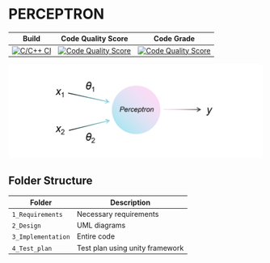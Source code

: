 # PERCEPTRON
|Build|Code Quality Score|Code Grade|
|---|---|---|
|[![C/C++ CI](https://github.com/TanujSharma369/Perceptron/actions/workflows/c-cpp.yml/badge.svg)](https://github.com/TanujSharma369/Perceptron/actions/workflows/c-cpp.yml) | [![Code Quality Score](https://www.code-inspector.com/project/21278/score/svg)](https://frontend.code-inspector.com/public/project/21278/Perceptron/dashboard) | [![Code Quality Score](https://www.code-inspector.com/project/21278/status/svg)](https://frontend.code-inspector.com/public/project/21278/Perceptron/dashboard) |



![Diagram](https://github.com/TanujSharma369/Perceptron/blob/master/6_ImagesAndVideos/perceptron.png)

## Folder Structure
Folder             | Description
-------------------| -----------------------------------------
`1_Requirements`   | Necessary requirements
`2_Design`         | UML diagrams
`3_Implementation` | Entire code 
`4_Test_plan`      | Test plan using unity framework





